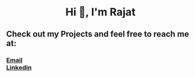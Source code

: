 <h1 align="center">Hi 👋, I'm Rajat</h1>
<h2> Check out my Projects and feel free to reach me at:</h2>
<h3> 
  <a href=rajatkhirid@gmail.com> Email </a> <br>
  <a href=https://www.linkedin.com/in/rajatkhirid/> Linkedin </a>
</h3>
